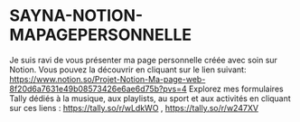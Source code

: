 # SAYNA-NOTION-MAPAGEPERSONNELLE
Je suis ravi de vous présenter ma page personnelle créée avec soin sur Notion. Vous pouvez la découvrir en cliquant sur le lien suivant: https://www.notion.so/Projet-Notion-Ma-page-web-8f20d6a7631e49b08573426e6ae6d75b?pvs=4 
Explorez mes formulaires Tally dédiés à la musique, aux playlists, au sport et aux activités en cliquant sur ces liens : https://tally.so/r/wLdkWO , https://tally.so/r/w247XV
